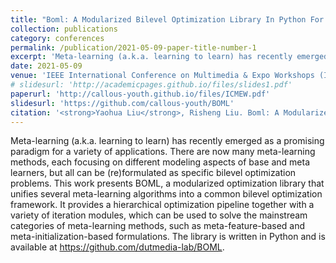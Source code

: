 ```yaml
---
title: "Boml: A Modularized Bilevel Optimization Library In Python For Meta Learning"
collection: publications
category: conferences
permalink: /publication/2021-05-09-paper-title-number-1
excerpt: 'Meta-learning (a.k.a. learning to learn) has recently emerged as a promising paradigm for a variety of applications. There are now many meta-learning methods, each focusing on different modeling aspects of base and meta learners, but all can be (re)formulated as specific bilevel optimization problems. ...'
date: 2021-05-09
venue: 'IEEE International Conference on Multimedia & Expo Workshops (ICMEW)'
# slidesurl: 'http://academicpages.github.io/files/slides1.pdf'
paperurl: 'http://callous-youth.github.io/files/ICMEW.pdf'
slidesurl: 'https://github.com/callous-youth/BOML'
citation: '<strong>Yaohua Liu</strong>, Risheng Liu. Boml: A Modularized Bilevel Optimization Library In Python For Meta Learning[C]. IEEE International Conference on Multimedia & Expo Workshops (ICMEW), 2021, <span style="color: red;"><strong>Best Open Source Project Awards</strong></span>, <span style="color: red;"><strong>Oral</strong></span>.'
---
```


Meta-learning (a.k.a. learning to learn) has recently emerged as a promising paradigm for a variety of applications. There are now many meta-learning methods, each focusing on different modeling aspects of base and meta learners, but all can be (re)formulated as specific bilevel optimization problems. This work presents BOML, a modularized optimization library that unifies several meta-learning algorithms into a common bilevel optimization framework. It provides a hierarchical optimization pipeline together with a variety of iteration modules, which can be used to solve the mainstream categories of meta-learning methods, such as meta-feature-based and meta-initialization-based formulations. The library is written in Python and is available at https://github.com/dutmedia-lab/BOML.